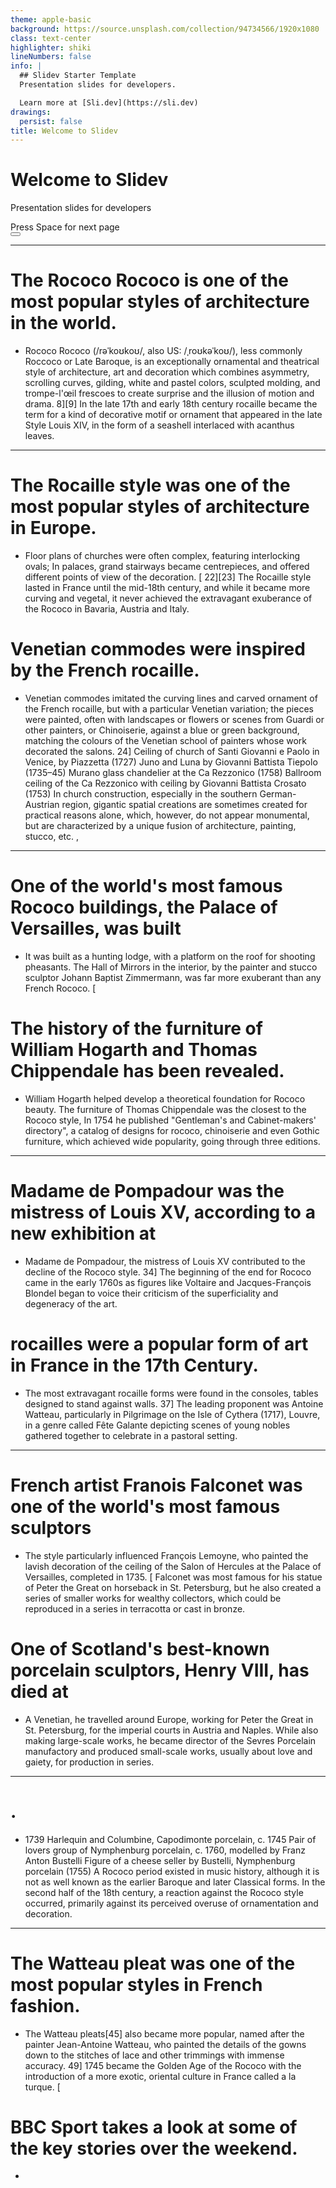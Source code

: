 ```yaml
---
theme: apple-basic
background: https://source.unsplash.com/collection/94734566/1920x1080
class: text-center
highlighter: shiki
lineNumbers: false
info: |
  ## Slidev Starter Template
  Presentation slides for developers.

  Learn more at [Sli.dev](https://sli.dev)
drawings:
  persist: false
title: Welcome to Slidev
---
```


# Welcome to Slidev

Presentation slides for developers

<div class="pt-12">
  <span @click="$slidev.nav.next" class="px-2 py-1 rounded cursor-pointer" hover="bg-white bg-opacity-10">
    Press Space for next page <carbon:arrow-right class="inline"/>
  </span>
</div>

<div class="abs-br m-6 flex gap-2">
  <button @click="$slidev.nav.openInEditor()" title="Open in Editor" class="text-xl icon-btn opacity-50 !border-none !hover:text-white">
    <carbon:edit />
  </button>
  <a href="https://github.com/slidevjs/slidev" target="_blank" alt="GitHub"
    class="text-xl icon-btn opacity-50 !border-none !hover:text-white">
    <carbon-logo-github />
  </a>
</div>

<!--
The last comment block of each slide will be treated as slide notes. It will be visible and editable in Presenter Mode along with the slide. [Read more in the docs](https://sli.dev/guide/syntax.html#notes)
-->

---

# The Rococo Rococo is one of the most popular styles of architecture in the world.

- Rococo Rococo (/rəˈkoʊkoʊ/, also US: /ˌroʊkəˈkoʊ/), less commonly Roccoco or Late Baroque, is an exceptionally ornamental and theatrical style of architecture, art and decoration which combines asymmetry, scrolling curves, gilding, white and pastel colors, sculpted molding, and trompe-l'œil frescoes to create surprise and the illusion of motion and drama. 8][9] In the late 17th and early 18th century rocaille became the term for a kind of decorative motif or ornament that appeared in the late Style Louis XIV, in the form of a seashell interlaced with acanthus leaves.

---

# The Rocaille style was one of the most popular styles of architecture in Europe.

- Floor plans of churches were often complex, featuring interlocking ovals; In palaces, grand stairways became centrepieces, and offered different points of view of the decoration. [ 22][23] The Rocaille style lasted in France until the mid-18th century, and while it became more curving and vegetal, it never achieved the extravagant exuberance of the Rococo in Bavaria, Austria and Italy.

# Venetian commodes were inspired by the French rocaille.

- Venetian commodes imitated the curving lines and carved ornament of the French rocaille, but with a particular Venetian variation; the pieces were painted, often with landscapes or flowers or scenes from Guardi or other painters, or Chinoiserie, against a blue or green background, matching the colours of the Venetian school of painters whose work decorated the salons. 24] Ceiling of church of Santi Giovanni e Paolo in Venice, by Piazzetta (1727) Juno and Luna by Giovanni Battista Tiepolo (1735–45) Murano glass chandelier at the Ca Rezzonico (1758) Ballroom ceiling of the Ca Rezzonico with ceiling by Giovanni Battista Crosato (1753) In church construction, especially in the southern German-Austrian region, gigantic spatial creations are sometimes created for practical reasons alone, which, however, do not appear monumental, but are characterized by a unique fusion of architecture, painting, stucco, etc. ,

---

# One of the world's most famous Rococo buildings, the Palace of Versailles, was built

- It was built as a hunting lodge, with a platform on the roof for shooting pheasants. The Hall of Mirrors in the interior, by the painter and stucco sculptor Johann Baptist Zimmermann, was far more exuberant than any French Rococo. [

# The history of the furniture of William Hogarth and Thomas Chippendale has been revealed.

- William Hogarth helped develop a theoretical foundation for Rococo beauty. The furniture of Thomas Chippendale was the closest to the Rococo style, In 1754 he published "Gentleman's and Cabinet-makers' directory", a catalog of designs for rococo, chinoiserie and even Gothic furniture, which achieved wide popularity, going through three editions.

---

# Madame de Pompadour was the mistress of Louis XV, according to a new exhibition at

- Madame de Pompadour, the mistress of Louis XV contributed to the decline of the Rococo style. 34] The beginning of the end for Rococo came in the early 1760s as figures like Voltaire and Jacques-François Blondel began to voice their criticism of the superficiality and degeneracy of the art.

# rocailles were a popular form of art in France in the 17th Century.

- The most extravagant rocaille forms were found in the consoles, tables designed to stand against walls. 37] The leading proponent was Antoine Watteau, particularly in Pilgrimage on the Isle of Cythera (1717), Louvre, in a genre called Fête Galante depicting scenes of young nobles gathered together to celebrate in a pastoral setting.

---

# French artist Franois Falconet was one of the world's most famous sculptors

- The style particularly influenced François Lemoyne, who painted the lavish decoration of the ceiling of the Salon of Hercules at the Palace of Versailles, completed in 1735. [ Falconet was most famous for his statue of Peter the Great on horseback in St. Petersburg, but he also created a series of smaller works for wealthy collectors, which could be reproduced in a series in terracotta or cast in bronze.

# One of Scotland's best-known porcelain sculptors, Henry VIII, has died at

- A Venetian, he travelled around Europe, working for Peter the Great in St. Petersburg, for the imperial courts in Austria and Naples. While also making large-scale works, he became director of the Sevres Porcelain manufactory and produced small-scale works, usually about love and gaiety, for production in series.

---

# .

- 1739 Harlequin and Columbine, Capodimonte porcelain, c. 1745 Pair of lovers group of Nymphenburg porcelain, c. 1760, modelled by Franz Anton Bustelli Figure of a cheese seller by Bustelli, Nymphenburg porcelain (1755) A Rococo period existed in music history, although it is not as well known as the earlier Baroque and later Classical forms. In the second half of the 18th century, a reaction against the Rococo style occurred, primarily against its perceived overuse of ornamentation and decoration.

---

# The Watteau pleat was one of the most popular styles in French fashion.

- The Watteau pleats[45] also became more popular, named after the painter Jean-Antoine Watteau, who painted the details of the gowns down to the stitches of lace and other trimmings with immense accuracy. 49] 1745 became the Golden Age of the Rococo with the introduction of a more exotic, oriental culture in France called a la turque. [

# BBC Sport takes a look at some of the key stories over the weekend.

- 